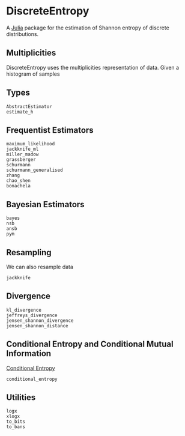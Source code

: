 # DiscreteEntropy

A [Julia](http://julialang.org) package for the estimation of Shannon entropy of discrete distributions.

## Multiplicities
DiscreteEntropy uses the multiplicities representation of data. Given a histogram of samples

## Types
```@docs
AbstractEstimator
estimate_h
```

## Frequentist Estimators

```@docs
maximum_likelihood
jackknife_ml
miller_madow
grassberger
schurmann
schurmann_generalised
zhang
chao_shen
bonachela
```

## Bayesian Estimators

```@docs
bayes
nsb
ansb
pym
```

## Resampling
We can also resample data

```@docs
jackknife
```

## Divergence
```@docs
kl_divergence
jeffreys_divergence
jensen_shannon_divergence
jensen_shannon_distance
```

## Conditional Entropy and Conditional Mutual Information
[Conditional Entropy](https://en.wikipedia.org/wiki/Conditional_entropy)
```@docs
conditional_entropy
```

## Utilities

```@docs
logx
xlogx
to_bits
to_bans
```

